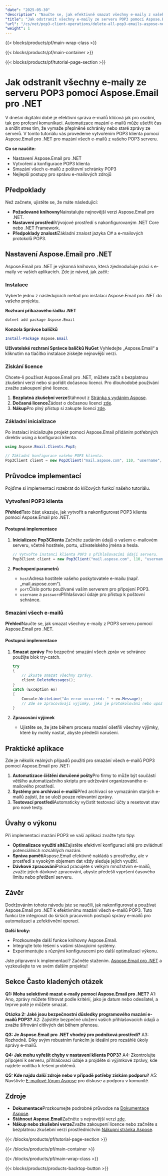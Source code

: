 ```yaml
---
"date": "2025-05-30"
"description": "Naučte se, jak efektivně smazat všechny e-maily z vašeho POP3 serveru pomocí Aspose.Email pro .NET. Tato příručka se zabývá nastavením, konfigurací a osvědčenými postupy."
"title": "Jak odstranit všechny e-maily ze serveru POP3 pomocí Aspose.Email pro .NET"
"url": "/cs/net/pop3-client-operations/delete-all-pop3-emails-aspose-net/"
"weight": 1
---
```


{{< blocks/products/pf/main-wrap-class >}}

{{< blocks/products/pf/main-container >}}

{{< blocks/products/pf/tutorial-page-section >}}
# Jak odstranit všechny e-maily ze serveru POP3 pomocí Aspose.Email pro .NET

V dnešní digitální době je efektivní správa e-mailů klíčová jak pro osobní, tak pro profesní komunikaci. Automatizace mazání e-mailů může ušetřit čas a snížit stres tím, že vymaže přeplněné schránky nebo staré zprávy ze serverů. V tomto tutoriálu vás provedeme vytvořením POP3 klienta pomocí Aspose.Email pro .NET pro mazání všech e-mailů z vašeho POP3 serveru.

**Co se naučíte:**
- Nastavení Aspose.Email pro .NET
- Vytvoření a konfigurace POP3 klienta
- Smazání všech e-mailů z poštovní schránky POP3
- Nejlepší postupy pro správu e-mailových zdrojů

## Předpoklady

Než začnete, ujistěte se, že máte následující:
- **Požadované knihovny**Nainstalujte nejnovější verzi Aspose.Email pro .NET.
- **Nastavení prostředí**Vývojové prostředí s nakonfigurovaným .NET Core nebo .NET Framework.
- **Předpoklady znalostí**Základní znalost jazyka C# a e-mailových protokolů POP3.

## Nastavení Aspose.Email pro .NET

Aspose.Email pro .NET je výkonná knihovna, která zjednodušuje práci s e-maily ve vašich aplikacích. Zde je návod, jak začít:

### Instalace
Vyberte jednu z následujících metod pro instalaci Aspose.Email pro .NET do vašeho projektu.

**Rozhraní příkazového řádku .NET**
```bash
dotnet add package Aspose.Email
```

**Konzola Správce balíčků**
```powershell
Install-Package Aspose.Email
```

**Uživatelské rozhraní Správce balíčků NuGet**
Vyhledejte „Aspose.Email“ a kliknutím na tlačítko instalace získejte nejnovější verzi.

### Získání licence
Chcete-li používat Aspose.Email pro .NET, můžete začít s bezplatnou zkušební verzí nebo si pořídit dočasnou licenci. Pro dlouhodobé používání zvažte zakoupení plné licence.

1. **Bezplatná zkušební verze**Stáhnout z [Stránka s vydáním Aspose](https://releases.aspose.com/email/net/).
2. **Dočasná licence**Žádost o dočasnou licenci [zde](https://purchase.aspose.com/temporary-license/).
3. **Nákup**Pro plný přístup si zakupte licenci [zde](https://purchase.aspose.com/buy).

### Základní inicializace
Po instalaci inicializujte projekt pomocí Aspose.Email přidáním potřebných direktiv using a konfigurací klienta.

```csharp
using Aspose.Email.Clients.Pop3;

// Základní konfigurace vašeho POP3 klienta.
Pop3Client client = new Pop3Client("mail.aspose.com", 110, "username", "password");
```

## Průvodce implementací
Pojďme si implementaci rozebrat do klíčových funkcí našeho tutoriálu.

### Vytvoření POP3 klienta
**Přehled**Tato část ukazuje, jak vytvořit a nakonfigurovat POP3 klienta pomocí Aspose.Email pro .NET.

#### Postupná implementace
1. **Inicializace Pop3Clienta**
   Začněte zadáním údajů o vašem e-mailovém serveru, včetně hostitele, portu, uživatelského jména a hesla.

   ```csharp
   // Vytvořte instanci klienta POP3 s přihlašovacími údaji serveru.
   Pop3Client client = new Pop3Client("mail.aspose.com", 110, "username", "password");
   ```

2. **Pochopení parametrů**
   - `host`Adresa hostitele vašeho poskytovatele e-mailu (např. „mail.aspose.com“).
   - `port`Číslo portu používané vaším serverem pro připojení POP3.
   - `username` a `password`Přihlašovací údaje pro přístup k poštovní schránce.

### Smazání všech e-mailů
**Přehled**Naučte se, jak smazat všechny e-maily z POP3 serveru pomocí Aspose.Email pro .NET.

#### Postupná implementace
1. **Smazat zprávy**
   Pro bezpečné smazání všech zpráv ve schránce použijte blok try-catch.

   ```csharp
   try
   {
       // Zkuste smazat všechny zprávy.
       client.DeleteMessages();
   }
   catch (Exception ex)
   {
       Console.WriteLine("An error occurred: " + ex.Message);
       // Zde se zpracovávají výjimky, jako je protokolování nebo upozornění uživatele.
   }
   ```

2. **Zpracování výjimek**
   - Ujistěte se, že jste během procesu mazání ošetřili všechny výjimky, které by mohly nastat, abyste předešli narušení.

## Praktické aplikace
Zde je několik reálných případů použití pro smazání všech e-mailů POP3 pomocí Aspose.Email pro .NET:
1. **Automatizace čištění doručené pošty**Pro firmy to může být součástí většího automatizačního skriptu pro udržování organizovaného e-mailového prostředí.
2. **Systémy pro archivaci e-mailů**Před archivací se vymazáním starých e-mailů zajistí, že se uloží pouze relevantní zprávy.
3. **Testovací prostředí**Automaticky vyčistit testovací účty a resetovat stav pro nové testy.

## Úvahy o výkonu
Při implementaci mazání POP3 ve vaší aplikaci zvažte tyto tipy:
- **Optimalizace využití sítě**Zajistěte efektivní konfiguraci sítě pro zvládnutí potenciálních rozsáhlých mazání.
- **Správa paměti**Aspose.Email efektivně nakládá s prostředky, ale v prostředí s vysokým objemem dat vždy sleduje jejich využití.
- **Dávkové zpracování**Pokud pracujete s velkým množstvím e-mailů, zvažte jejich dávkové zpracování, abyste předešli vypršení časového limitu nebo přetížení serveru.

## Závěr
Dodržováním tohoto návodu jste se naučili, jak nakonfigurovat a používat Aspose.Email pro .NET k efektivnímu mazání všech e-mailů POP3. Tuto funkci lze integrovat do širších pracovních postupů správy e-mailů pro automatizaci a zefektivnění operací.

**Další kroky:**
- Prozkoumejte další funkce knihovny Aspose.Email.
- Integrujte toto řešení s vašimi stávajícími systémy.
- Experimentujte s různými konfiguracemi pro další optimalizaci výkonu.

Jste připraveni k implementaci? Začněte stažením. [Aspose.Email pro .NET](https://releases.aspose.com/email/net/) a vyzkoušejte to ve svém dalším projektu!

## Sekce Často kladených otázek
**Q1: Mohu selektivně mazat e-maily pomocí Aspose.Email pro .NET?**
A1: Ano, zprávy můžete filtrovat podle kritérií, jako je datum nebo odesílatel, a teprve poté je můžete smazat.

**Otázka 2: Jaké jsou bezpečnostní důsledky programového mazání e-mailů POP3?**
A2: Zajistěte bezpečné uložení vašich přihlašovacích údajů a zvažte šifrování citlivých dat během přenosu.

**Q3: Je Aspose.Email pro .NET vhodný pro podniková prostředí?**
A3: Rozhodně. Díky svým robustním funkcím je ideální pro rozsáhlé úkoly správy e-mailů.

**Q4: Jak mohu vyřešit chyby v nastavení klienta POP3?**
A4: Zkontrolujte připojení k serveru, přihlašovací údaje a projděte si výjimkové zprávy, kde najdete vodítka k řešení problémů.

**Q5: Kde najdu další zdroje nebo v případě potřeby získám podporu?**
A5: Navštivte [E-mailové fórum Aspose](https://forum.aspose.com/c/email/10) pro diskuse a podporu v komunitě.

## Zdroje
- **Dokumentace**Prozkoumejte podrobné průvodce na [Dokumentace Aspose](https://reference.aspose.com/email/net/).
- **Stáhnout Aspose.Email**Začněte s nejnovější verzí [zde](https://releases.aspose.com/email/net/).
- **Nákup nebo zkušební verze**Zvažte zakoupení licence nebo začněte s bezplatnou zkušební verzí prostřednictvím [Nákupní stránka Aspose](https://purchase.aspose.com/buy).

{{< /blocks/products/pf/tutorial-page-section >}}

{{< /blocks/products/pf/main-container >}}

{{< /blocks/products/pf/main-wrap-class >}}

{{< blocks/products/products-backtop-button >}}